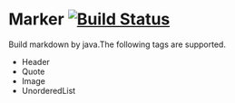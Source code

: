 # Marker [![Build Status](https://travis-ci.com/piccuss/Marker.svg?branch=master)](https://travis-ci.com/piccuss/Marker)

Build markdown by java.The following tags are supported.

* Header
* Quote
* Image
* UnorderedList
